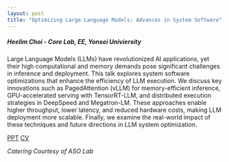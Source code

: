 ```yaml
---
layout: post
title: "Optimizing Large Language Models: Advances in System Software"
---
```


<h5>
    Heelim Choi - Core Lab, EE, Yonsei Univiersity
</h5>

Large Language Models (LLMs) have revolutionized AI applications, yet their high computational and memory demands pose significant challenges in inference and deployment.
This talk explores system software optimizations that enhance the efficiency of LLM execution.
We discuss key innovations such as PagedAttention (vLLM) for memory-efficient inference, GPU-accelerated serving with TensorRT-LLM, and distributed execution strategies in DeepSpeed and Megatron-LM.
These approaches enable higher throughput, lower latency, and reduced hardware costs, making LLM deployment more scalable.
Finally, we examine the real-world impact of these techniques and future directions in LLM system optimization.

[PPT](https://drive.google.com/file/d/1JV605D35TSxzAVYLJG0ONLL7pLUgJrVJ/view?usp=share_link)
[CV](https://sites.google.com/yonsei.ac.kr/heelim/profile)

<i>
    Catering Courtesy of ASO Lab
</i>